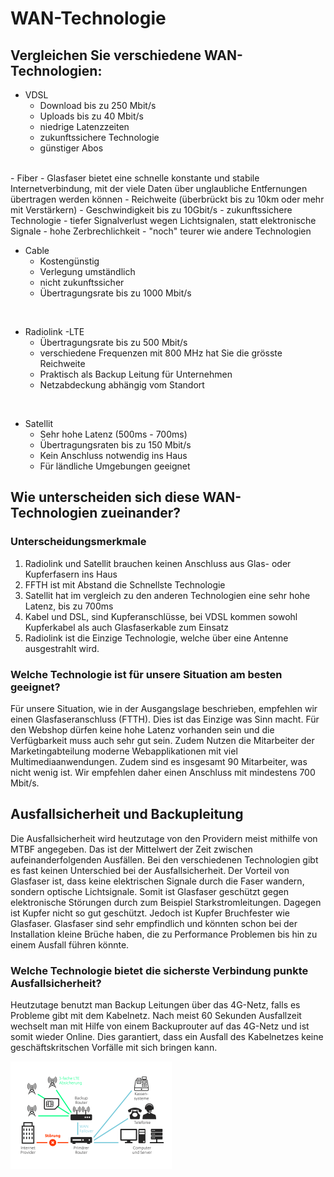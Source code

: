 # WAN-Technologie
 
## Vergleichen Sie verschiedene WAN-Technologien:
 
- VDSL
   - Download bis zu 250 Mbit/s
   - Uploads bis zu 40 Mbit/s
   - niedrige Latenzzeiten
   - zukunftssichere Technologie
   - günstiger Abos
<br>
- Fiber
  - Glasfaser bietet eine schnelle konstante und stabile Internetverbindung, mit der viele Daten über unglaubliche Entfernungen übertragen werden können
  - Reichweite (überbrückt bis zu 10km oder mehr mit Verstärkern)
  - Geschwindigkeit bis zu 10Gbit/s
  - zukunftssichere Technologie
  - tiefer Signalverlust wegen Lichtsignalen, statt elektronische Signale
  - hohe Zerbrechlichkeit
  - "noch" teurer wie andere Technologien
  
  <br>
 
- Cable
  - Kostengünstig
  - Verlegung umständlich
  - nicht zukunftssicher
  - Übertragungsrate bis zu 1000 Mbit/s
 
<br>
 
- Radiolink -LTE
  - Übertragungsrate bis zu 500 Mbit/s
  - verschiedene Frequenzen mit 800 MHz hat Sie die grösste Reichweite
  - Praktisch als Backup Leitung für Unternehmen
  - Netzabdeckung abhängig vom Standort
 
<br>
 
- Satellit
   - Sehr hohe Latenz (500ms - 700ms)
   - Übertragungsraten bis zu  150 Mbit/s
   - Kein Anschluss notwendig ins Haus
   - Für ländliche Umgebungen geeignet
 
## Wie unterscheiden sich diese WAN-Technologien zueinander?
### Unterscheidungsmerkmale
1.    Radiolink und Satellit brauchen keinen Anschluss aus Glas- oder Kupferfasern ins Haus
2.    FFTH ist mit Abstand die Schnellste Technologie
3.    Satellit hat im vergleich zu den anderen Technologien eine sehr hohe Latenz, bis zu 700ms
4.    Kabel und DSL, sind Kupferanschlüsse, bei VDSL kommen sowohl Kupferkabel als auch Glasfaserkable zum Einsatz
5.    Radiolink ist die Einzige Technologie, welche über eine Antenne ausgestrahlt wird.
 
### Welche Technologie ist für unsere Situation am besten geeignet?
 
Für unsere Situation, wie in der Ausgangslage beschrieben, empfehlen wir einen Glasfaseranschluss (FTTH). Dies ist das Einzige was Sinn macht. Für den Webshop dürfen keine hohe Latenz vorhanden sein und die Verfügbarkeit muss auch sehr gut sein. Zudem Nutzen die Mitarbeiter der Marketingabteilung moderne Webapplikationen mit viel Multimediaanwendungen. Zudem sind es insgesamt 90 Mitarbeiter, was nicht wenig ist. Wir empfehlen daher einen Anschluss mit mindestens 700 Mbit/s.
 
## Ausfallsicherheit und Backupleitung
 
Die Ausfallsicherheit wird heutzutage von den Providern meist mithilfe von MTBF angegeben. Das ist der Mittelwert der Zeit zwischen aufeinanderfolgenden Ausfällen. Bei den verschiedenen Technologien gibt es fast keinen Unterschied bei der Ausfallsicherheit. Der Vorteil von Glasfaser ist, dass keine elektrischen Signale durch die Faser wandern, sondern optische Lichtsignale. Somit ist Glasfaser geschützt gegen elektronische Störungen durch zum Beispiel Starkstromleitungen. Dagegen ist Kupfer nicht so gut geschützt. Jedoch ist Kupfer Bruchfester wie Glasfaser. Glasfaser sind sehr empfindlich und könnten schon bei der Installation kleine Brüche haben, die zu Performance Problemen bis hin zu einem Ausfall führen könnte.
 
### Welche Technologie bietet die sicherste Verbindung punkte Ausfallsicherheit?
 
Heutzutage benutzt man Backup Leitungen über das 4G-Netz, falls es Probleme gibt mit dem Kabelnetz. Nach meist 60 Sekunden Ausfallzeit wechselt man mit Hilfe von einem Backuprouter auf das 4G-Netz und ist somit wieder Online. Dies garantiert, dass ein Ausfall des Kabelnetzes keine geschäftskritschen Vorfälle mit sich bringen kann.
 
![Backup Router](/Bilder/Backup_Router.png)